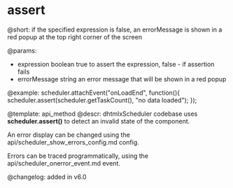 assert
=============


@short:
	if the specified expression is false, an errorMessage is shown in a red popup at the top right corner of the screen

@params:

- expression		boolean			true to assert the expression, false - if assertion fails
- errorMessage		string			an error message that will be shown in a red popup



@example:
scheduler.attachEvent("onLoadEnd", function(){
   scheduler.assert(scheduler.getTaskCount(), "no data loaded");
});

@template:	api_method
@descr:
dhtmlxScheduler codebase uses **scheduler.assert()** to detect an invalid state of the component.

An error display can be changed using the api/scheduler_show_errors_config.md config.

Errors can be traced programmatically, using the api/scheduler_onerror_event.md event.

@changelog: added in v6.0